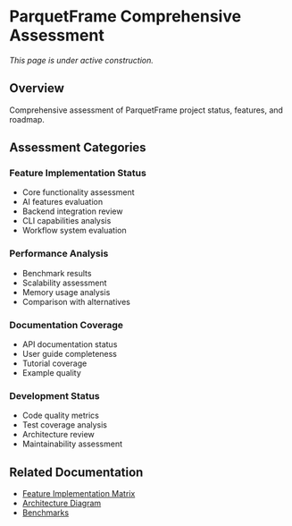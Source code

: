 # ParquetFrame Comprehensive Assessment

_This page is under active construction._

## Overview

Comprehensive assessment of ParquetFrame project status, features, and roadmap.

## Assessment Categories

### Feature Implementation Status
- Core functionality assessment
- AI features evaluation
- Backend integration review
- CLI capabilities analysis
- Workflow system evaluation

### Performance Analysis
- Benchmark results
- Scalability assessment
- Memory usage analysis
- Comparison with alternatives

### Documentation Coverage
- API documentation status
- User guide completeness
- Tutorial coverage
- Example quality

### Development Status
- Code quality metrics
- Test coverage analysis
- Architecture review
- Maintainability assessment

## Related Documentation

- [Feature Implementation Matrix](../feature_implementation_matrix.md)
- [Architecture Diagram](../architecture_diagram.md)
- [Benchmarks](../benchmarks.md)
